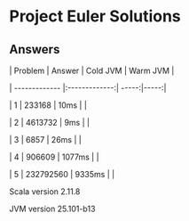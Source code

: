 # Project Euler Solutions

## Answers

| Problem   | Answer   | Cold JVM   | Warm JVM   |

| ------------- |:-------------:| -----:|-----:|

| 1 | 233168 | 10ms | |

| 2 | 4613732 | 9ms | |

| 3 | 6857 | 26ms | |

| 4 | 906609 | 1077ms | |

| 5 | 232792560 | 9335ms | |

Scala version 2.11.8

JVM version 25.101-b13

